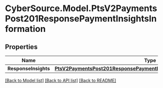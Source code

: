 # CyberSource.Model.PtsV2PaymentsPost201ResponsePaymentInsightsInformation
## Properties

Name | Type | Description | Notes
------------ | ------------- | ------------- | -------------
**ResponseInsights** | [**PtsV2PaymentsPost201ResponsePaymentInsightsInformationResponseInsights**](PtsV2PaymentsPost201ResponsePaymentInsightsInformationResponseInsights.md) |  | [optional] 

[[Back to Model list]](../README.md#documentation-for-models) [[Back to API list]](../README.md#documentation-for-api-endpoints) [[Back to README]](../README.md)

